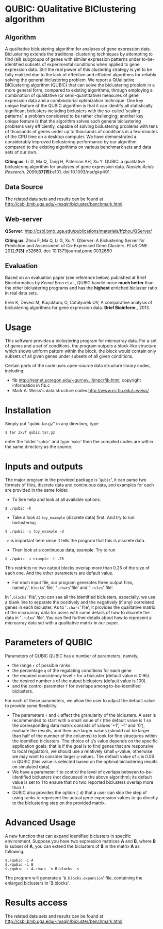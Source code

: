 # QUBIC: QUalitative BIClustering algorithm #
## Algorithm ##

A qualitative biclustering algorithm for analyses of gene expression data.
Biclustering extends the traditional clustering techniques by attempting to find (all) subgroups of genes with similar expression patterns under to-be-identified subsets of experimental conditions when applied to gene expression data. Still the real power of this clustering strategy is yet to be fully realized due to the lack of effective and efficient algorithms for reliably solving the general biclustering problem. We report a QUalitative BIClustering algorithm (QUBIC) that can solve the biclustering problem in a more general form, compared to existing algorithms, through employing a combination of qualitative (or semi-quantitative) measures of gene expression data and a combinatorial optimization technique. One key unique feature of the QUBIC algorithm is that it can identify all statistically significant biclusters including biclusters with the so-called ‘scaling patterns’, a problem considered to be rather challenging; another key unique feature is that the algorithm solves such general biclustering problems very efficiently, capable of solving biclustering problems with tens of thousands of genes under up to thousands of conditions in a few minutes of the CPU time on a desktop computer. We have demonstrated a considerably improved biclustering performance by our algorithm compared to the existing algorithms on various benchmark sets and data sets of our own.

**Citing us**: Li G, Ma Q, Tang H, Paterson AH, Xu Y.
QUBIC: a qualitative biclustering algorithm for analyses of gene expression data.
*Nucleic Acids Research*. 2009;**37(15)**:e101. doi:10.1093/nar/gkp491.

## Data Source ##
The related data sets and results can be found at http://csbl.bmb.uga.edu/~maqin/bicluster/benchmark.html.


## Web-server ##
**QServer**: http://csbl.bmb.uga.edu/publications/materials/ffzhou/QServer/

**Citing us**: Zhou F, Ma Q, Li G, Xu Y.
QServer: A Biclustering Server for Prediction and Assessment of Co-Expressed Gene Clusters.
*PLoS ONE*. 2012;**7(3)**:e32660. doi: 10.1371/journal.pone.0032660


## Evaluation ##
Based on an evaluation paper (see reference below) published at Brief Bioinformatics by _Kemal Eren_ et al., QUBIC handle noise **much better** than the other biclustering programs and has the **highest** enriched bicluster ratio in real data sets.

Eren K, Deveci M, Küçüktunç O, Catalyürek UV, A comparative analysis of biclustering algorithms for gene expression data. **Brief Bioinform.**, 2013.

# Usage #
This software provides a biclustering program for microarray data. For a set of genes and a set of conditions, the program outputs a block-like structure which shows uniform pattern within the block, the block would contain only subsets of all given genes under subsets of all given conditions.

Certain parts of the code uses open-source data structure library codes, including:
  * fib <http://resnet.uoregon.edu/~gurney_j/jmpc/fib.html>, copyright information in fib.c
  * Mark A. Weiss's data structure codes <http://www.cs.fiu.edu/~weiss/>

# Installation #
Simply put "qubic.tar.gz" in any directory, type
```
$ tar zxvf qubic.tar.gz
```
enter the folder '`qubic`' and type '`make`' then the compiled codes are within the same directory as the source.

# Inputs and outputs #
The major program in the provided package is '`qubic`', it can parse two formats of files, discrete data and continuous data, and examples for each are provided in the same folder.

  * To See help and look at all available options.
```
$ ./qubic -h
```
  * Take a look at `toy_example` (discrete data) first. And try to run biclustering
```
$ ./qubic -i toy_example -d
```
`-d` is important here since it tells the program that this is discrete data.

  * Then look at a continuous data, example. Try to run
```
$ ./qubic -i example -f .25
```
This restricts no two output blocks overlap more than 0.25 of the size of each one. And the other parameters are default value.

  * For each input file, our program generates three output files, namely,'`.blocks`' file', '`.chars`'file' and '`.rules`' file'.

In '`.blocks`' file', you can see all the identified biclusters, especially, we use a blank line to separate the positively and the negatively (if any) correlated genes in each bicluster. As to '`.chars`' file', it provides the qualitative matrix of the microarray data for users with some details of how to discrete the data in '`.rules`' file'. You can find further details about how to represent a microarray data set with a qualitative matrix in our paper.

# Parameters of QUBIC #
Parameters of QUBIC
QUBIC has a number of parameters, namely,
  * the range `r` of possible ranks
  * the percentage `q` of the regulating conditions for each gene
  * the required consistency level `c` for a bicluster (default value is 0.95).
  * the desired number `o` of the output biclusters (default value is 100).
  * and the control parameter `f` for overlaps among to-be-identified biclusters.

For each of these parameters, we allow the user to adjust the default value to provide some flexibility.
  * The parameters `r` and `q` affect the granularity of the biclusters. A user is recommended to start with a small value of r (the default value is 1 so the corresponding data matrix consists of values '+1', '–1' and '0'), evaluate the results, and then use larger values (should not be larger than half of the number of the columns) to look for fine structures within the identified biclusters. The choice of `q`'s value depends on the specific application goals; that is if the goal is to find genes that are responsive to local regulators, we should use a relatively small `q`-value; otherwise we may want to consider larger `q`-values. The default value of `q` is 0.06 in QUBIC (this value is selected based on the optimal biclustering results on simulated data).
  * We have a parameter `f` to control the level of overlaps between to-be-identified biclusters (not discussed in the above algorithm); its default value is set to 1 to ensure that no two reported biclusters overlap more than `f`.
  * QUBIC also provides the option (`-d`) that a user can skip the step of using ranks to represent the actual gene expression values to go directly to the biclustering step on the provided matrix.

# Advanced Usage #

A new function that can expand identified biclusters in specific environment. Suppose you have two expression matrices **A** and **B**, where **B** is subset of **A**, you can extend the biclusters of **B** in the matrix **A** as following:

```
$./qubic -i A
$./qubic -i B
$./qubic -i A.chars -b B.blocks -s
```

The program will generate a '`B.blocks.expansion`' file, containing the enlarged biclusters in 'B.blocks'.

# Results access #
The related data sets and results can be found at http://csbl.bmb.uga.edu/~maqin/bicluster/benchmark.html.
